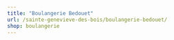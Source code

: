 ```yaml
---
title: "Boulangerie Bedouet"
url: /sainte-genevieve-des-bois/boulangerie-bedouet/
shop: boulangerie
---
```

